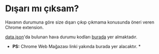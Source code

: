 Dışarı mı çıksam?
===
Havanın durumuna göre size dışarı çıkıp çıkmama konusunda öneri veren Chrome extension.

[data.json](https://github.com/halilkaya/disari-mi-ciksam/blob/master/data/data.json)'da bulunan hava durumu kodları [burada](http://www.openweathermap.org/weather-conditions#Weather-Condition-Codes-2) yer almaktadır.

* **PS:** Chrome Web Mağazası linki yakında burada yer alacaktır. *